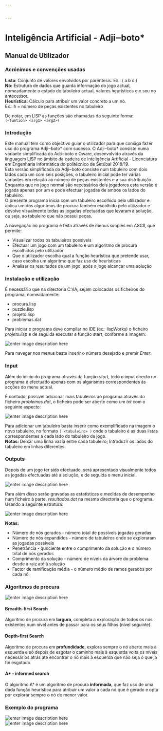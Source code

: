 ```yaml
---


---
```


<h1 id="inteligência-artificial---adji‒boto">Inteligência Artificial - Adji‒boto*</h1>
<h2 id="manual-de-utilizador">Manual de Utilizador</h2>
<h3 id="acrónimos-e-convenções-usadas">Acrónimos e convenções usadas</h3>
<p><strong>Lista:</strong>  Conjunto de valores envolvidos por parêntesis. Ex.: ( a b c )<br>
<strong>Nó:</strong> Estrutura de dados que guarda informação do jogo actual, nomeadamente o estado do tabuleiro actual, valores heurísticos e o seu no antecessor.<br>
<strong>Heurística:</strong> Cálculo para atribuir um valor concreto a um nó.<br>
Ex.: h = número de peças existentes no tabuleiro</p>
<p>De notar, em LISP as funções são chamadas da seguinte forma:<br>
<code>(&lt;funtion&gt; &lt;arg1&gt; &lt;arg2&gt;)</code></p>
<h3 id="introdução">Introdução</h3>
<p>Este manual tem como objectivo guiar o utilizador para que consiga fazer uso do programa Adji‒boto* com sucesso. O Adji‒boto* consiste numa variante simplificada do Adji‒boto e Oware, desenvolvido através da linguagem LISP no âmbito da cadeira de Inteligência Artificial - Licenciatura em Engenharia Informática do politécnico de Setúbal 2018/19.<br>
Esta versão simplificada do Adji‒boto consiste num tabuleiro com dois lados cada um com seis posições, o tabuleiro inicial pode ter várias variantes em relação ao número de peças existentes e a sua distribuição. Enquanto que no jogo normal são necessários dois jogadores esta versão é jogada apenas por um e pode efectuar jogadas de ambos os lados do tabuleiro.<br>
O presente programa inicia com um tabuleiro escolhido pelo utilizador e aplica um dos algoritmos de procura também escolhido pelo utilizador e devolve visualmente todas as jogadas efectuadas que levaram à solução, ou seja, ao tabuleiro que não possui peças.</p>
<p>A navegação no programa é feita através de menus simples em ASCII, que permite:</p>
<ul>
<li>Visualizar todos os tabuleiros possíveis</li>
<li>Efectuar um jogo com um tabuleiro e um algoritmo de procura escolhidos pelo utilizador</li>
<li>Que o utilizador escolha qual a função heurística que pretende usar, caso escolha um algoritmo que faz uso de heurísticas</li>
<li>Analisar os resultados de um jogo, após o jogo alcançar uma solução</li>
</ul>
<h3 id="instalação-e-utilização">Instalação e utilização</h3>
<p>É necessário que na directoria C:\IA, sejam colocados os ficheiros do programa, nomeadamente:</p>
<ul>
<li>procura.lisp</li>
<li>puzzle.lisp</li>
<li>projeto.lisp</li>
<li>problemas.dat</li>
</ul>
<p>Para iniciar o programa deve compilar no IDE (ex.: lispWorks) o ficheiro <em>projeto.lisp</em> e de seguida executar a função start, conforme a imagem:</p>
<p><img src="https://lh3.googleusercontent.com/P0n2GFRhErYECHN1pUmWm4StMZ9FiWzwO7GxhXcyGKkjKIXJxtrfkG0FSUmitBipZYkUPxow8-A" alt="enter image description here"></p>
<p>Para navegar nos menus basta inserir o número desejado e premir <em>Enter</em>.</p>
<h3 id="input">Input</h3>
<p>Além do início do programa através da função <em>start</em>, todo o input directo no programa é efectuado apenas com os algarismos correspondentes ás acções do menu actual.</p>
<p>É contudo, possível adicionar mais tabuleiros ao programa através do ficheiro <em>problemas.dat</em>, o ficheiro pode ser aberto como um <em>txt</em> com o seguinte aspecto:</p>
<p><img src="https://lh3.googleusercontent.com/s8VOgA6M3vYk2ipFC9tZjOGINploonOypQVEYUlFm0j-AeERk_2i1l5frLRwkWqXTNyw5UhNOZg" alt="enter image description here"></p>
<p>Para adicionar um tabuleiro basta inserir como exemplificado na imagem o novo tabuleiro, no formato <code>( &lt;tabuleiro&gt; )</code> onde o tabuleiro é as duas listas correspondentes a cada lado do tabuleiro de jogo.<br>
<strong>Notas:</strong> Deixar uma linha vazia entre cada tabuleiro; Introduzir os lados do tabuleiro em linhas diferentes.</p>
<h3 id="outputs">Outputs</h3>
<p>Depois de um jogo ter sido efectuado, será apresentado visualmente todos as jogadas efectuadas até à solução, e de seguida o menu inicial.</p>
<p><img src="https://lh3.googleusercontent.com/gJEk1yEfui_Gxo30DMFnpHMe1fv3uAIbVTSUl0B3SdwJFqNfuekHxKWCmgas30qEKJEx_XcAs6o" alt="enter image description here"></p>
<p>Para além disso serão gravadas as estatísticas e medidas de desempenho num ficheiro à parte, <em>resultados.dat</em> na mesma directoria que o programa. Usando a seguinte estrutura:</p>
<p><img src="https://lh3.googleusercontent.com/KN8YFzFG4n9Wh-EiNsyYnfXg7SNvkaRCPfyfanq6e6zEuXXlO1yCxAh-xAWmOkiVFU-HvdNWckg" alt="enter image description here"></p>
<p><strong>Notas:</strong></p>
<ul>
<li>Número de nós gerados - número total de possíveis jogadas geradas</li>
<li>Número de nós expandidos - número de tabuleiros onde se exploraram as jogadas possíveis</li>
<li>Penetrância - quociente entre o comprimento da solução e o número total de nós gerados</li>
<li>Comprimento da solução - número de níveis da árvore do problema desde a raiz até à solução</li>
<li>Factor de ramificação média - o número médio de ramos gerados por cada nó</li>
</ul>
<h3 id="algoritmos-de-procura">Algoritmos de procura</h3>
<p><img src="https://kevhuang.com/content/images/2015/06/tree-traversal.gif" alt="enter image description here"></p>
<h4 id="breadth-first-search">Breadth-first Search</h4>
<p>Algoritmo de procura em <strong>largura</strong>, completa a exploração de todos os nós existentes num nível antes de passar para os seus filhos (nível seguinte).</p>
<h4 id="depth-first-search">Depth-first Search</h4>
<p>Algoritmo de procura em <strong>profundidade</strong>, explora sempre o nó aberto mais à esquerda e só depois de esgotar o caminho mais à esquerda volta os níveis necessários atrás até encontrar o nó mais à esquerda que não seja o que já foi esgotado.</p>
<h4 id="a---informed-search">A* - informed search</h4>
<p>O algoritmo A* é um algoritmo de procura <strong>informada</strong>, que faz uso de uma dada função heurística para atribuir um valor a cada nó que é gerado e opta por explorar sempre o nó de menor valor.</p>
<h3 id="exemplo-do-programa">Exemplo do programa</h3>
<p><img src="https://lh3.googleusercontent.com/WA8dXJ2VbAbgNj-E5bW2VmkCqXfuD2kzmXGgm4TGBFbJcadXxj929xg01ORo_We3byldsrgxpbw" alt="enter image description here"><br>
<img src="https://lh3.googleusercontent.com/7qpoLOle51l0yrRLIpBgpmIWxGQXgiZC-9SBmEV36WQZF7SYAMFDnNJbbGqBKlzm61sag0agjBA" alt="enter image description here"></p>

